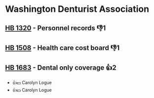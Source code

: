 # Washington Denturist Association

## [HB 1320](/bill/2023-24/hb/1320/) - Personnel records  👎1 

## [HB 1508](/bill/2023-24/hb/1508/) - Health care cost board  👎1 

## [HB 1683](/bill/2023-24/hb/1683/) - Dental only coverage 👍2  
* 👍💵 Carolyn Logue
* 👍💵 Carolyn Logue